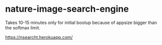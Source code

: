 # nature-image-search-engine
Takes 10-15 minutes only for initial bootup because of appsize bigger than the softmax limit.

https://nsearcht.herokuapp.com/
